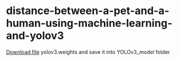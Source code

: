 # distance-between-a-pet-and-a-human-using-machine-learning-and-yolov3

[Download file](yolov3.weights) yolov3.weights and save it into YOLOv3_model folder
